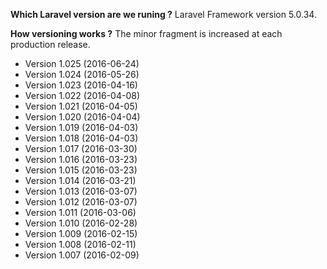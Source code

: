 **Which Laravel version are we runing ?**  Laravel Framework version 5.0.34.

**How versioning works ?** The minor fragment is increased at each production release. 

- Version 1.025 (2016-06-24)
- Version 1.024 (2016-05-26)
- Version 1.023 (2016-04-16)
- Version 1.022 (2016-04-08)
- Version 1.021 (2016-04-05)
- Version 1.020 (2016-04-04)
- Version 1.019 (2016-04-03)
- Version 1.018 (2016-04-03)
- Version 1.017 (2016-03-30)
- Version 1.016 (2016-03-23)
- Version 1.015 (2016-03-23)
- Version 1.014 (2016-03-21)
- Version 1.013 (2016-03-07)
- Version 1.012 (2016-03-07)
- Version 1.011 (2016-03-06)
- Version 1.010 (2016-02-28)
- Version 1.009 (2016-02-15)
- Version 1.008 (2016-02-11)
- Version 1.007 (2016-02-09)


